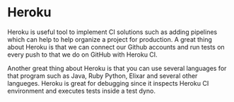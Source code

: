 # Heroku

   Heroku is useful tool to implement CI solutions such as adding pipelines which can help
  to help organize a project for production. A great thing about Heroku is that we can connect
  our Github accounts and run tests on every push to that we do on GitHub with Heroku CI.
  
   Another great thing about Heroku is that you can use several languages for that program such as Java, Ruby
   Python, Elixar and several other langueges. Heroku is great for debugging since it inspects Heroku
   CI environment and executes tests inside a test dyno. 
